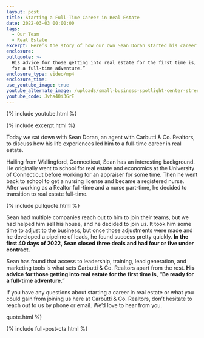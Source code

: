 ```yaml
---
layout: post
title: Starting a Full-Time Career in Real Estate
date: 2022-03-03 00:00:00
tags:
  - Our Team
  - Real Estate
excerpt: Here’s the story of how our own Sean Doran started his career with us.
enclosure:
pullquote: >-
  His advice for those getting into real estate for the first time is, “Be ready
  for a full-time adventure.”
enclosure_type: video/mp4
enclosure_time:
use_youtube_image: true
youtube_alternate_image: /uploads/small-business-spotlight-center-street-brewing-companyyt.jpg
youtube_code: Jvha40i3GrE
---
```

{% include youtube.html %}

{% include excerpt.html %}

Today we sat down with Sean Doran, an agent with Carbutti & Co. Realtors, to discuss how his life experiences led him to a full-time career in real estate.

Hailing from Wallingford, Connecticut, Sean has an interesting background. He originally went to school for real estate and economics at the University of Connecticut before working for an appraiser for some time. Then he went back to school to get a nursing license and became a registered nurse. After working as a Realtor full-time and a nurse part-time, he decided to transition to real estate full-time.

{% include pullquote.html %}

Sean had multiple companies reach out to him to join their teams, but we had helped him sell his house, and he decided to join us. It took him some time to adjust to the business, but once those adjustments were made and he developed a pipeline of leads, he found success pretty quickly. **In the first 40 days of 2022, Sean closed three deals and had four or five under contract.**

Sean has found that access to leadership, training, lead generation, and marketing tools is what sets Carbutti & Co. Realtors apart from the rest. **His advice for those getting into real estate for the first time is, “Be ready for a full-time adventure.”**

If you have any questions about starting a career in real estate or what you could gain from joining us here at Carbutti & Co. Realtors, don’t hesitate to reach out to us by phone or email. We’d love to hear from you.

quote.html %\}

{% include full-post-cta.html %}
